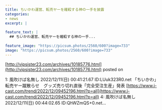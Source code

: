 ```yaml
---
title: ちいかわ運営、転売ヤーを確殺する神の一手を披露
categories:
- news
excerpt: |
  
feature_text: |
  ## ちいかわ運営、転売ヤーを確殺する神の一手...
  
feature_image: "https://picsum.photos/2560/600?image=733"
image: "https://picsum.photos/2560/600?image=733"
---
```


[http://vipsister23.com/archives/10185776.html](http://vipsister23.com/archives/10185776.html)
posted on 

<!--more-->

1: 風吹けば名無し 2022/12/11(日) 00:41:21.67 ID:LUuk323R0.net 「ちいかわ」転売ヤー蹴散らせ　グッズ売り切れ直後「完全受注生産」発表 [https://www.j-cast.com/trend/2022/12/09452196.html?p=all](https://www.j-cast.com/trend/2022/12/09452196.html?p=all) 4: 風吹けば名無し 2022/12/11(日) 00:44:02.65 ID:QhWZmQS+0.net...

